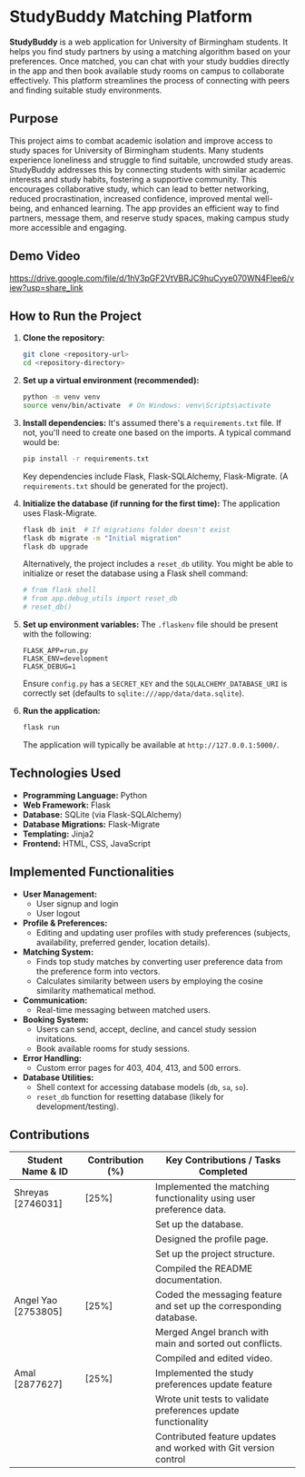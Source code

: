 # StudyBuddy Matching Platform

**StudyBuddy** is a web application for University of Birmingham students. It helps you find study partners by using a matching algorithm based on your preferences. Once matched, you can chat with your study buddies directly in the app and then book available study rooms on campus to collaborate effectively. This platform streamlines the process of connecting with peers and finding suitable study environments.

## Purpose

This project aims to combat academic isolation and improve access to study spaces for University of Birmingham students. Many students experience loneliness and struggle to find suitable, uncrowded study areas. StudyBuddy addresses this by connecting students with similar academic interests and study habits, fostering a supportive community. This encourages collaborative study, which can lead to better networking, reduced procrastination, increased confidence, improved mental well-being, and enhanced learning. The app provides an efficient way to find partners, message them, and reserve study spaces, making campus study more accessible and engaging.

## Demo Video

https://drive.google.com/file/d/1hV3pGF2VtVBRJC9huCyye070WN4Flee6/view?usp=share_link

## How to Run the Project

1.  **Clone the repository:**
    ```bash
    git clone <repository-url>
    cd <repository-directory>
    ```

2.  **Set up a virtual environment (recommended):**
    ```bash
    python -m venv venv
    source venv/bin/activate  # On Windows: venv\Scripts\activate
    ```

3.  **Install dependencies:**
    It's assumed there's a `requirements.txt` file. If not, you'll need to create one based on the imports. A typical command would be:
    ```bash
    pip install -r requirements.txt
    ```
    Key dependencies include Flask, Flask-SQLAlchemy, Flask-Migrate. (A `requirements.txt` should be generated for the project).

4.  **Initialize the database (if running for the first time):**
    The application uses Flask-Migrate.
    ```bash
    flask db init  # If migrations folder doesn't exist
    flask db migrate -m "Initial migration"
    flask db upgrade
    ```
    Alternatively, the project includes a `reset_db` utility. You might be able to initialize or reset the database using a Flask shell command:
    ```python
    # from flask shell
    # from app.debug_utils import reset_db
    # reset_db()
    ```

5.  **Set up environment variables:**
    The `.flaskenv` file should be present with the following:
    ```
    FLASK_APP=run.py
    FLASK_ENV=development
    FLASK_DEBUG=1
    ```
    Ensure `config.py` has a `SECRET_KEY` and the `SQLALCHEMY_DATABASE_URI` is correctly set (defaults to `sqlite:///app/data/data.sqlite`).

6.  **Run the application:**
    ```bash
    flask run
    ```
    The application will typically be available at `http://127.0.0.1:5000/`.

## Technologies Used

*   **Programming Language:** Python
*   **Web Framework:** Flask
*   **Database:** SQLite (via Flask-SQLAlchemy)
*   **Database Migrations:** Flask-Migrate
*   **Templating:** Jinja2
*   **Frontend:** HTML, CSS, JavaScript

## Implemented Functionalities

*   **User Management:**
    *   User signup and login
    *   User logout
*   **Profile & Preferences:**
    *   Editing and updating user profiles with study preferences (subjects, availability, preferred gender, location details).
*   **Matching System:**
    *   Finds top study matches by converting user preference data from the preference form into vectors.
    *   Calculates similarity between users by employing the cosine similarity mathematical method.
*   **Communication:**
    *   Real-time messaging between matched users.
*   **Booking System:**
    *   Users can send, accept, decline, and cancel study session invitations.
    *   Book available rooms for study sessions.
*   **Error Handling:**
    *   Custom error pages for 403, 404, 413, and 500 errors.
*   **Database Utilities:**
    *   Shell context for accessing database models (`db`, `sa`, `so`).
    *   `reset_db` function for resetting database (likely for development/testing).


## Contributions

| Student Name & ID | Contribution (%) | Key Contributions / Tasks Completed                               |
|-------------------|------------------|-------------------------------------------------------------------|
| Shreyas [2746031] | [25%]            | Implemented the matching functionality using user preference data.|
|                   |                  | Set up the database.                                              |
|                   |                  | Designed the profile page.                                        |
|                   |                  | Set up the project structure.                                     |
|                   |                  | Compiled the README documentation.                                |
|Angel Yao [2753805]| [25%]            | Coded the messaging feature and set up the corresponding database.|
|                   |                  | Merged Angel branch with main and sorted out conflicts.           |
|                   |                  | Compiled and edited video.                                        |
|Amal      [2877627]| [25%]            | Implemented the study preferences update feature                  |
|                   |                  | Wrote unit tests to validate preferences update functionality     |
|                   |                  | Contributed feature updates and worked with Git version control   |
